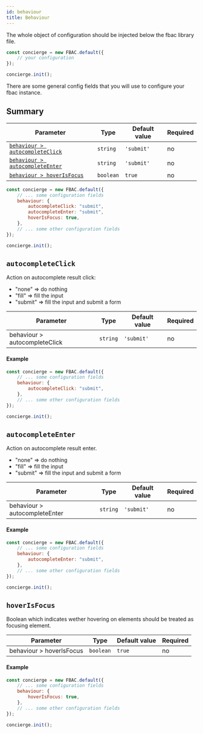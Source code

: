 ```yaml
---
id: behaviour
title: Behaviour
---
```


The whole object of configuration should be injected below the fbac library file.

```js
const concierge = new FBAC.default({
    // your configuration
});

concierge.init();
```

There are some general config fields that you will use to configure your fbac instance.

## Summary

| Parameter 	  | Type 	     | Default value 	| Required 	|
|-------------	|----------- |--------------	|----------	|
| [`behaviour > autocompleteClick`](1-configuration-4-behaviour.md#autocompleteclick)         | `string`           | `'submit'`                     | no       |
| [`behaviour > autocompleteEnter`](1-configuration-4-behaviour.md#autocompleteenter)         | `string`           | `'submit'`                     | no       |
| [`behaviour > hoverIsFocus`](1-configuration-4-behaviour.md#hoverisfocus)                   | `boolean`          | `true`                         | no       |

```js
const concierge = new FBAC.default({
    // ... some configuration fields
    behaviour: {  
        autocompleteClick: "submit",
        autocompleteEnter: "submit",
        hoverIsFocus: true,
    },
    // ... some other configuration fields
});

concierge.init();
```


## `autocompleteClick`

Action on autocomplete result click:
* "none" => do nothing
* "fill" => fill the input
* "submit" => fill the input and submit a form

| Parameter 	  | Type 	     | Default value 	| Required 	|
|-------------	|----------- |--------------	|----------	|
| behaviour > autocompleteClick | `string`           | `'submit'`                     | no       |

#### Example

```js
const concierge = new FBAC.default({
    // ... some configuration fields
    behaviour: {  
        autocompleteClick: "submit",
    },
    // ... some other configuration fields
});

concierge.init();
```

## `autocompleteEnter`

Action on autocomplete result enter.
* "none" => do nothing
* "fill" => fill the input
* "submit" => fill the input and submit a form

| Parameter 	  | Type 	     | Default value 	| Required 	|
|-------------	|----------- |--------------	|----------	|
| behaviour > autocompleteEnter | `string`           | `'submit'`                     | no       |


#### Example

```js
const concierge = new FBAC.default({
    // ... some configuration fields
    behaviour: {  
        autocompleteEnter: "submit",
    },
    // ... some other configuration fields
});

concierge.init();
```

## `hoverIsFocus`

Boolean which indicates wether hovering on elements should be treated as focusing element.

| Parameter 	  | Type 	     | Default value 	| Required 	|
|-------------	|----------- |--------------	|----------	|
| behaviour > hoverIsFocus | `boolean`          | `true`                         | no       |

#### Example

```js
const concierge = new FBAC.default({
    // ... some configuration fields
    behaviour: {  
        hoverIsFocus: true,
    },
    // ... some other configuration fields
});

concierge.init();
```

 
